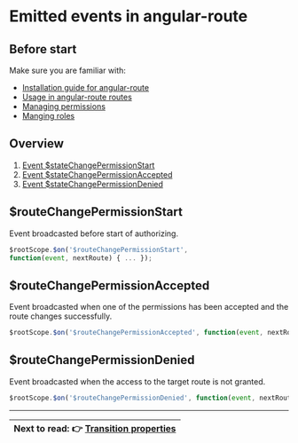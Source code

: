 Emitted events in angular-route
============================

Before start
----------------------------

Make sure you are familiar with:
- [Installation guide for angular-route](https://github.com/Narzerus/angular-permission/blob/development/docs/ng-route/1-installation.md)
- [Usage in angular-route routes](https://github.com/Narzerus/angular-permission/blob/development/docs/ng-route/2-usage-in-routes.md)
- [Managing permissions](https://github.com/Narzerus/angular-permission/blob/development/docs/1-manging-permissions.md)   
- [Manging roles](https://github.com/Narzerus/angular-permission/blob/development/docs/2-manging-roles.md)   


Overview
----------------------------

1. [Event $stateChangePermissionStart](https://github.com/Narzerus/angular-permission/blob/development/docs/ui-router/4-transition-properties.md#statechangepermissionstart)
2. [Event $stateChangePermissionAccepted](https://github.com/Narzerus/angular-permission/blob/development/docs/ui-router/4-transition-properties.md#statechangepermissionaccepted)
3. [Event $stateChangePermissionDenied](https://github.com/Narzerus/angular-permission/blob/development/docs/ui-router/4-transition-properties.md#statechangepermissiondenied-)

$routeChangePermissionStart
----------------------------

Event broadcasted before start of authorizing.

```javascript
$rootScope.$on('$routeChangePermissionStart',
function(event, nextRoute) { ... });
```

$routeChangePermissionAccepted
----------------------------

Event broadcasted when one of the permissions has been accepted and the route changes successfully.

```javascript
$rootScope.$on('$routeChangePermissionAccepted', function(event, nextRoute) { ... });
```

$routeChangePermissionDenied 
----------------------------

Event broadcasted when the access to the target route is not granted.

```javascript
$rootScope.$on('$routeChangePermissionDenied', function(event, nextRoute) { ... });
```

----------------------------

| **Next to read**: :point_right: [Transition properties](https://github.com/Narzerus/angular-permission/blob/development/docs/ng-route/4-transition-properties.md) |
| --- |
